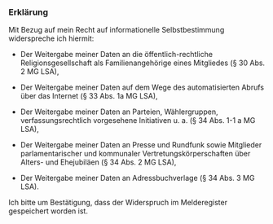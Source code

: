 ### Erklärung

Mit Bezug auf mein Recht auf informationelle Selbstbestimmung widerspreche ich hiermit:

+ Der Weitergabe meiner Daten an die öffentlich-rechtliche Religionsgesellschaft als Familienangehörige eines Mitgliedes (§ 30 Abs. 2 MG LSA),

+ Der Weitergabe meiner Daten auf dem Wege des automatisierten Abrufs über das Internet (§ 33 Abs. 1a MG LSA),

+ Der Weitergabe meiner Daten an Parteien, Wählergruppen, verfassungsrechtlich vorgesehene Initiativen u. a. (§ 34 Abs. 1-1 a MG LSA),

+ Der Weitergabe meiner Daten an Presse und Rundfunk sowie Mitglieder parlamentarischer und kommunaler Vertretungskörperschaften über Alters- und Ehejubiläen (§ 34 Abs. 2 MG LSA),

+ Der Weitergabe meiner Daten an Adressbuchverlage (§ 34 Abs. 3 MG LSA).

Ich bitte um Bestätigung, dass der Widerspruch im Melderegister gespeichert worden ist.

